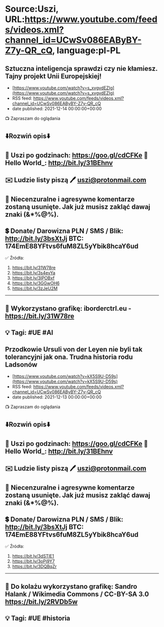 # Source:Uszi, URL:https://www.youtube.com/feeds/videos.xml?channel_id=UCwSv086EAByBY-Z7y-QR_cQ, language:pl-PL

## Sztuczna inteligencja sprawdzi czy nie kłamiesz. Tajny projekt Unii Europejskiej!
 - [https://www.youtube.com/watch?v=s_xvgvdEZIg](https://www.youtube.com/watch?v=s_xvgvdEZIg)
 - RSS feed: https://www.youtube.com/feeds/videos.xml?channel_id=UCwSv086EAByBY-Z7y-QR_cQ
 - date published: 2021-12-14 00:00:00+00:00

📺 Zapraszam do oglądania

⬇️Rozwiń opis⬇️
------------------------------------------------------------
👀 Uszi po godzinach: https://goo.gl/cdCFKe
👀 Hello World_: http://bit.ly/31BEhnv
------------------------------------------------------------
✉️ Ludzie listy piszą 
🖊️ uszi@protonmail.com
------------------------------------------------------------
👺 Niecenzuralne i agresywne komentarze zostaną usunięte.  Jak już musisz zakląć dawaj znaki (&*%@%).
------------------------------------------------------------
💲 Donate/ Darowizna
PLN / SMS / Blik: http://bit.ly/3bsXtJj
BTC: 174EmE88YFtvs6fuM8ZL5yYbik8hcaY6ud
-------------------------------------------------------------
✅ Źródła:
1. https://bit.ly/31W78re
2. https://bit.ly/3s4evYa
3. https://bit.ly/3IPOBxf
4. https://bit.ly/3GGwOH6
5. https://bit.ly/3zJeU2M
---------------------------------------------------------------
🎴 Wykorzystano grafikę: 
iborderctrl.eu - https://bit.ly/31W78re
---------------------------------------------------------------
💡 Tagi: #UE #AI
--------------------------------------------------------------

## Przodkowie Ursuli von der Leyen nie byli tak tolerancyjni jak ona. Trudna historia rodu Ladsonów
 - [https://www.youtube.com/watch?v=kX5S9U-D59s](https://www.youtube.com/watch?v=kX5S9U-D59s)
 - RSS feed: https://www.youtube.com/feeds/videos.xml?channel_id=UCwSv086EAByBY-Z7y-QR_cQ
 - date published: 2021-12-13 00:00:00+00:00

📺 Zapraszam do oglądania

⬇️Rozwiń opis⬇️
------------------------------------------------------------
👀 Uszi po godzinach: https://goo.gl/cdCFKe
👀 Hello World_: http://bit.ly/31BEhnv
------------------------------------------------------------
✉️ Ludzie listy piszą 
🖊️ uszi@protonmail.com
------------------------------------------------------------
👺 Niecenzuralne i agresywne komentarze zostaną usunięte.  Jak już musisz zakląć dawaj znaki (&*%@%).
------------------------------------------------------------
💲 Donate/ Darowizna
PLN / SMS / Blik: http://bit.ly/3bsXtJj
BTC: 174EmE88YFtvs6fuM8ZL5yYbik8hcaY6ud
-------------------------------------------------------------
✅ Źródła:
1. https://bit.ly/3dSTlE1
2. https://bit.ly/3oPj9Y7
3. https://bit.ly/3DQBqZr
---------------------------------------------------------------
🎴 Do kolażu wykorzystano grafikę: 
Sandro Halank / Wikimedia Commons / CC-BY-SA 3.0
https://bit.ly/2RVDb5w
---------------------------------------------------------------
💡 Tagi: #UE #historia
--------------------------------------------------------------

